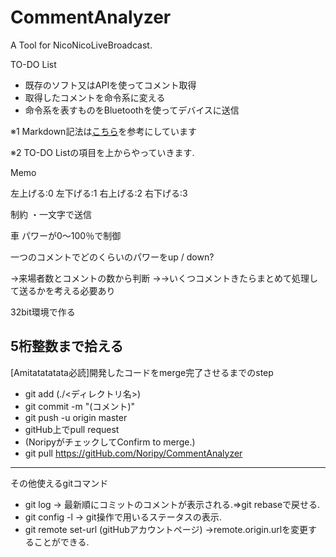 # CommentAnalyzer
A Tool for NicoNicoLiveBroadcast.

TO-DO List

- 既存のソフト又はAPIを使ってコメント取得
- 取得したコメントを命令系に変える
- 命令系を表すものをBluetoothを使ってデバイスに送信

※1 Markdown記法は[こちら](http://qiita.com/Qiita/items/c686397e4a0f4f11683d)を参考にしています

※2 TO-DO Listの項目を上からやっていきます.

Memo

左上げる:0
左下げる:1
右上げる:2
右下げる:3

制約
・一文字で送信

車
パワーが0～100％で制御

一つのコメントでどのくらいのパワーをup / down?

→来場者数とコメントの数から判断
→→いくつコメントきたらまとめて処理して送るかを考える必要あり


32bit環境で作る

5桁整数まで拾える
--------------------------------------------------------------------------------------------------------------------------------------
[Amitatatatata必読]開発したコードをmerge完了させるまでのstep

- git add (./<ディレクトリ名>)
- git commit -m "(コメント)"
- git push -u origin master
- gitHub上でpull request
- (NoripyがチェックしてConfirm to merge.)
- git pull https://gitHub.com/Noripy/CommentAnalyzer

--------------------------------------------------------------------------------------------------------------------------------------
その他使えるgitコマンド

- git log → 最新順にコミットのコメントが表示される.⇒git rebaseで戻せる.
- git config -l → git操作で用いるステータスの表示.
- git remote set-url (gitHubアカウントページ) →remote.origin.urlを変更することができる.
